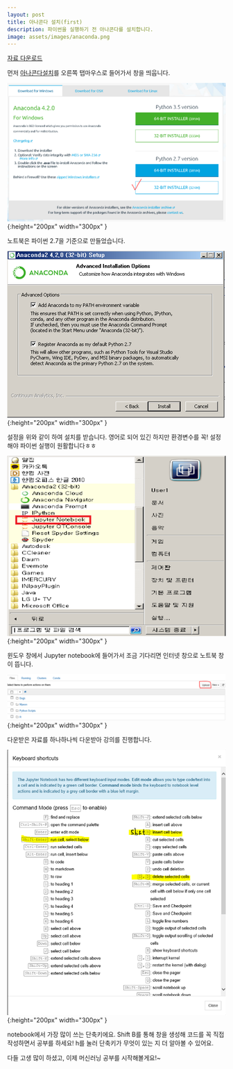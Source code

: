 ```yaml
---
layout: post
title: 아나콘다 설치(first)
description: 파이썬을 실행하기 전 아나콘다를 설치합니다.
image: assets/images/anaconda.png
---
```


[자료 다운로드](https://github.com/waylight3/Machine-for-Learning-Site/zipball/master)

먼저 [아나콘다설치](https://www.continuum.io/downloads)를 오른쪽 탭마우스로 들어가서 창을 띄웁니다.


![image1](https://raw.githubusercontent.com/waylight3/Machine-for-Learning-Site/gh-pages/assets/installconda/pic1.png){:height="200px" width="300px" }

노트북은 파이썬 2.7을 기준으로 만들었습니다.


![image2](https://raw.githubusercontent.com/waylight3/Machine-for-Learning-Site/gh-pages/assets/installconda/pic2.png){:height="200px" width="300px" }

설정을 위와 같이 하여 설치를 받습니다. 영어로 되어 있긴 하지만 환경변수를 꼭! 설정해야 파이썬 실행이 원활합니다ㅎㅎ

![image3](https://raw.githubusercontent.com/waylight3/Machine-for-Learning-Site/gh-pages/assets/installconda/pic3.png){:height="200px" width="300px" }

윈도우 창에서 Jupyter notebook에 들어가서 조금 기다리면 인터넷 창으로 노트북 창이 뜹니다.


![image4](https://raw.githubusercontent.com/waylight3/Machine-for-Learning-Site/gh-pages/assets/installconda/pic4.png){:height="200px" width="300px" }

다운받은 자료를 하나하나씩 다운받아 강의를 진행합니다.


![image5](https://raw.githubusercontent.com/waylight3/Machine-for-Learning-Site/gh-pages/assets/installconda/pic5.png){:height="200px" width="300px" }

notebook에서 가장 많이 쓰는 단축키에요. Shift B를 통해 창을 생성해 코드를 꼭 직접 작성하면서 공부를 하세요! h를 눌러 단축키가 무엇이 있는 지 더 알아볼 수 있어요.

다들 고생 많이 하셨고, 이제 머신러닝 공부를 시작해볼게요!~
